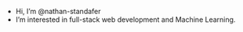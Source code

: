 - Hi, I’m @nathan-standafer
- I’m interested in full-stack web development and Machine Learning.

<!---
nathan-standafer/nathan-standafer is a ✨ special ✨ repository because its `README.md` (this file) appears on your GitHub profile.
You can click the Preview link to take a look at your changes.
--->
